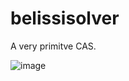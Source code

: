 # belissisolver
A very primitve CAS.

![image](https://user-images.githubusercontent.com/37810842/193475727-7831a907-df0a-4a1c-9994-c62743c5ece3.png)
